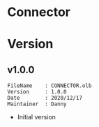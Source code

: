 # Connector

# Version

## v1.0.0
```
FileName    : CONNECTOR.olb
Version     : 1.0.0
Date        : 2020/12/17
Maintainer  : Danny
```
- Initial version
